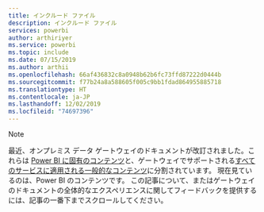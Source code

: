 ```yaml
---
title: インクルード ファイル
description: インクルード ファイル
services: powerbi
author: arthiriyer
ms.service: powerbi
ms.topic: include
ms.date: 07/15/2019
ms.author: arthii
ms.openlocfilehash: 66af436832c8a0948b62b6fc73ffd87222d0444b
ms.sourcegitcommit: f77b24a8a588605f005c9bb1fdad864955885718
ms.translationtype: HT
ms.contentlocale: ja-JP
ms.lasthandoff: 12/02/2019
ms.locfileid: "74697396"
---
```

> [!NOTE]
> 最近、オンプレミス データ ゲートウェイのドキュメントが改訂されました。これらは [Power BI に固有のコンテンツ](/power-bi/service-gateway-onprem)と、ゲートウェイでサポートされる[すべてのサービスに適用される一般的なコンテンツ](/data-integration/gateway/service-gateway-onprem)に分割されています。 現在見ているのは、Power BI のコンテンツです。 この記事について、またはゲートウェイのドキュメントの全体的なエクスペリエンスに関してフィードバックを提供するには、記事の一番下までスクロールしてください。